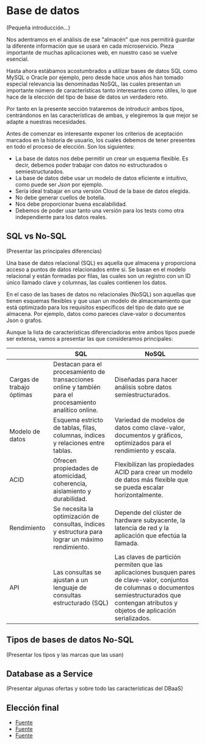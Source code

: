 # Base de datos

(Pequeña introducción...)

Nos adentramos en el análisis de ese "almacén" que nos permitirá guardar la diferente información que se usará en cada microservicio. Pieza importante de muchas aplicaciones web, en nuestro caso se vuelve esencial.

Hasta ahora estábamos acostumbrados a utilizar bases de datos SQL como MySQL o Oracle por ejemplo, pero desde hace unos años han tomado especial relevancia las denominadas NoSQL, las cuales presentan un importante número de características tanto interesantes como útiles, lo que hace de la elección del tipo de base de datos un verdadero reto.

Por tanto en la presente sección trataremos de introducir ambos tipos, centrándonos en las características de ambas, y elegiremos la que mejor se adapte a nuestras necesidades.

Antes de comenzar es interesante exponer los criterios de aceptación marcados en la historia de usuario, los cuales debemos de tener presentes en todo el proceso de elección. Son los siguientes:
- La base de datos nos debe permitir un crear un esquema flexible. Es decir, debemos poder trabajar con datos no estructurados o semiestructurados.
- La base de datos debe usar un modelo de datos eficiente e intuitivo, como puede ser *Json* por ejemplo.
- Sería ideal trabajar en una versión Cloud de la base de datos elegida.
- No debe generar cuellos de botella.
- Nos debe proporcionar buena escalabilidad.
- Debemos de poder usar tanto una versión para los tests como otra independiente para los datos reales.

## SQL vs No-SQL

(Presentar las principales diferencias)

Una base de datos relacional (SQL) es aquella que almacena y proporciona acceso a puntos de datos relacionados entre sí. Se basan en el modelo relacional y están formadas por filas, las cuales son un registro con un ID único llamado clave y columnas, las cuales contienen los datos. 

En el caso de las bases de datos no relacionales (NoSQL) son aquellas que tienen esquemas flexibles y que usan un modelo de almacenamiento que está optimizado para los requisitos específicos del tipo de dato que se almacena. Por ejemplo, datos como pareces clave-valor o documentos Json o grafos.

Aunque la lista de características diferenciadoras entre ambos tipos puede ser extensa, vamos a presentar las que consideramos principales:

| | SQL | NoSQL |
| -- | -- | -- |
| Cargas de trabajo óptimas | Destacan para el procesamiento de transacciones online y también para el procesamiento analítico online. | Diseñadas para hacer análisis sobre datos semiestructurados. |
| Modelo de datos | Esquema estricto de tablas, filas, columnas, índices y relaciones entre tablas. | Variedad de modelos de datos como clave-valor, documentos y gráficos, optimizados para el rendimiento y escala. |
| ACID | Ofrecen propiedades de atomicidad, coherencia, aislamiento y durabilidad. | Flexibilizan las propiedades ACID para crear un modelo de datos más flexible que se pueda escalar horizontalmente. |
| Rendimiento | Se necesita la optimización de consultas, índices y estructura para lograr un máximo rendimiento. | Depende del clúster de hardware subyacente, la latencia de red y la aplicación que efectúa la llamada. |
| API | Las consultas se ajustan a un lenguaje de consultas estructurado (SQL) | Las claves de partición permiten que las aplicaciones busquen pares de clave-valor, conjuntos de columnas o documentos semiestructurados que contengan atributos y objetos de aplicación serializados. |


## Tipos de bases de datos No-SQL

(Presentar los tipos y las marcas que las usan)

## Database as a Service

(Presentar algunas ofertas y sobre todo las características del DBaaS)

## Elección final



- [Fuente](https://www.oracle.com/ar/database/what-is-a-relational-database/)
- [Fuente](https://docs.microsoft.com/es-es/azure/architecture/data-guide/big-data/non-relational-data)
- [Fuente](https://aws.amazon.com/es/nosql/)